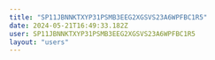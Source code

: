 ```yaml
---
title: "SP11JBNNKTXYP31PSMB3EEG2XGSVS23A6WPFBC1R5"
date: 2024-05-21T16:49:33.182Z
user: SP11JBNNKTXYP31PSMB3EEG2XGSVS23A6WPFBC1R5
layout: "users"
---
```

    